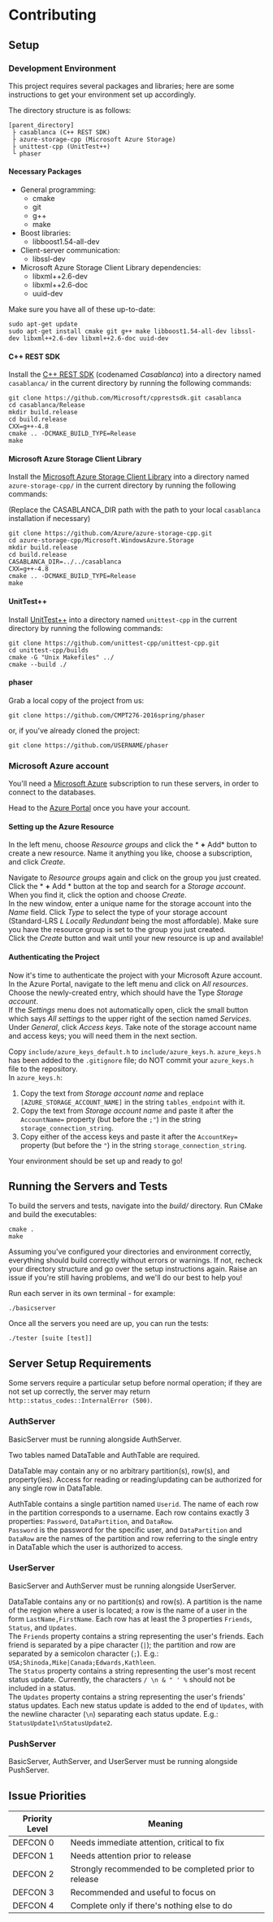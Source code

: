 # Contributing

## Setup

### Development Environment

This project requires several packages and libraries; here are some instructions to get your environment set up accordingly.

The directory structure is as follows:

```
[parent_directory]
 ├ casablanca (C++ REST SDK)
 ├ azure-storage-cpp (Microsoft Azure Storage)
 ├ unittest-cpp (UnitTest++)
 └ phaser
```

#### Necessary Packages

* General programming:
  * cmake
  * git
  * g++
  * make
* Boost libraries:
  * libboost1.54-all-dev
* Client-server communication:
  * libssl-dev
* Microsoft Azure Storage Client Library dependencies:
  * libxml++2.6-dev
  * libxml++2.6-doc
  * uuid-dev

Make sure you have all of these up-to-date:
```
sudo apt-get update
sudo apt-get install cmake git g++ make libboost1.54-all-dev libssl-dev libxml++2.6-dev libxml++2.6-doc uuid-dev
```

#### C++ REST SDK

Install the [C++ REST SDK](https://github.com/Microsoft/cpprestsdk) (codenamed *Casablanca*) into a directory named `casablanca/` in the current directory by running the following commands:

```
git clone https://github.com/Microsoft/cpprestsdk.git casablanca
cd casablanca/Release
mkdir build.release
cd build.release
CXX=g++-4.8
cmake .. -DCMAKE_BUILD_TYPE=Release
make
```

#### Microsoft Azure Storage Client Library

Install the [Microsoft Azure Storage Client Library](https://github.com/Azure/azure-storage-cpp) into a directory named `azure-storage-cpp/` in the current directory by running the following commands:

(Replace the CASABLANCA_DIR path with the path to your local `casablanca` installation if necessary)

```
git clone https://github.com/Azure/azure-storage-cpp.git
cd azure-storage-cpp/Microsoft.WindowsAzure.Storage
mkdir build.release
cd build.release
CASABLANCA_DIR=../../casablanca
CXX=g++-4.8
cmake .. -DCMAKE_BUILD_TYPE=Release
make
```

#### UnitTest++

Install [UnitTest++](https://github.com/unittest-cpp/unittest-cpp) into a directory named `unittest-cpp` in the current directory by running the following commands:

```
git clone https://github.com/unittest-cpp/unittest-cpp.git
cd unittest-cpp/builds
cmake -G "Unix Makefiles" ../
cmake --build ./
```

#### phaser

Grab a local copy of the project from us:

```
git clone https://github.com/CMPT276-2016spring/phaser
```

or, if you've already cloned the project:

```
git clone https://github.com/USERNAME/phaser
```

### Microsoft Azure account

You'll need a [Microsoft Azure](https://azure.microsoft.com) subscription to run these servers, in order to connect to the databases.

Head to the [Azure Portal](https://portal.azure.com/) once you have your account.

#### Setting up the Azure Resource

In the left menu, choose *Resource groups* and click the * **+** Add* button to create a new resource. Name it anything you like, choose a subscription, and click *Create*.

Navigate to *Resource groups* again and click on the group you just created. Click the * **+** Add * button at the top and search for a *Storage account*. When you find it, click the option and choose *Create*.  
In the new window, enter a unique name for the storage account into the *Name* field. Click *Type* to select the type of your storage account (Standard-LRS *L Locally Redundant* being the most affordable). Make sure you have the resource group is set to the group you just created.  
Click the *Create* button and wait until your new resource is up and available!

#### Authenticating the Project

Now it's time to authenticate the project with your Microsoft Azure account.  
In the Azure Portal, navigate to the left menu and click on *All resources*. Choose the newly-created entry, which should have the Type *Storage account*.  
If the *Settings* menu does not automatically open, click the small button which says *All settings* to the upper right of the section named *Services*.  
Under *General*, click *Access keys*. Take note of the storage account name and access keys; you will need them in the next section.

Copy `include/azure_keys_default.h` to `include/azure_keys.h`. `azure_keys.h` has been added to the `.gitignore` file; do NOT commit your `azure_keys.h` file to the repository.  
In `azure_keys.h`:
1. Copy the text from *Storage account name* and replace `[AZURE_STORAGE_ACCOUNT_NAME]` in the string `tables_endpoint` with it.
2. Copy the text from *Storage account name* and paste it after the `AccountName=` property (but before the `;"`) in the string `storage_connection_string`.
3. Copy either of the access keys and paste it after the `AccountKey=` property (but before the `"`) in the string `storage_connection_string`.

Your environment should be set up and ready to go!

## Running the Servers and Tests

To build the servers and tests, navigate into the *build/* directory. Run CMake and build the executables:

```
cmake .
make
```

Assuming you've configured your directories and environment correctly, everything should build correctly without errors or warnings. If not, recheck your directory structure and go over the setup instructions again. Raise an issue if you're still having problems, and we'll do our best to help you!

Run each server in its own terminal - for example:

```
./basicserver
```

Once all the servers you need are up, you can run the tests:

```
./tester [suite [test]]
```

## Server Setup Requirements

Some servers require a particular setup before normal operation; if they are not set up correctly, the server may return `http::status_codes::InternalError (500)`.

### AuthServer

BasicServer must be running alongside AuthServer.

Two tables named DataTable and AuthTable are required.

DataTable may contain any or no arbitrary partition(s), row(s), and property(ies). Access for reading or reading/updating can be authorized for any single row in DataTable.

AuthTable contains a single partition named `Userid`. The name of each row in the partition corresponds to a username. Each row contains exactly 3 properties: `Password`, `DataPartition`, and `DataRow`.  
`Password` is the password for the specific user, and `DataPartition` and `DataRow` are the names of the partition and row referring to the single entry in DataTable which the user is authorized to access.

### UserServer

BasicServer and AuthServer must be running alongside UserServer.

DataTable contains any or no partition(s) and row(s). A partition is the name of the region where a user is located; a row is the name of a user in the form `LastName,FirstName`. Each row has at least the 3 properties `Friends`, `Status`, and `Updates`.  
The `Friends` property contains a string representing the user's friends. Each friend is separated by a pipe character (`|`); the partition and row are separated by a semicolon character (`;`). E.g.: `USA;Shinoda,Mike|Canada;Edwards,Kathleen`.  
The `Status` property contains a string representing the user's most recent status update. Currently, the characters `/ \n & " ' %` should not be included in a status.  
The `Updates` property contains a string representing the user's friends' status updates. Each new status update is added to the end of `Updates`, with the newline character (`\n`) separating each status update. E.g.: `StatusUpdate1\nStatusUpdate2`.

### PushServer

BasicServer, AuthServer, and UserServer must be running alongside PushServer.

## Issue Priorities

| Priority Level | Meaning |
| --- | --- |
DEFCON 0 | Needs immediate attention, critical to fix
DEFCON 1 | Needs attention prior to release
DEFCON 2 | Strongly recommended to be completed prior to release
DEFCON 3 | Recommended and useful to focus on
DEFCON 4 | Complete only if there's nothing else to do
